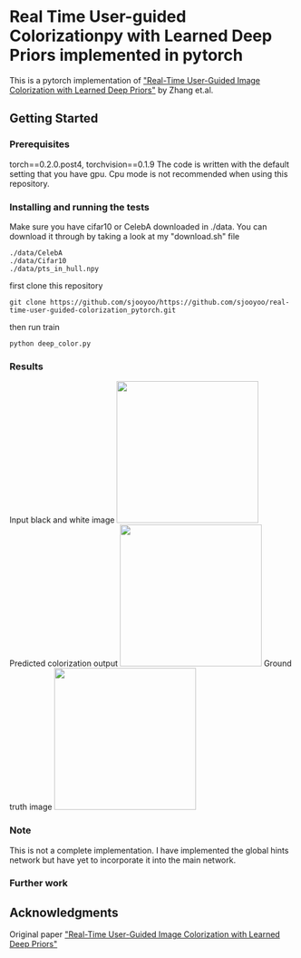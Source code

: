 # Real Time User-guided Colorizationpy with Learned Deep Priors implemented in pytorch

This is a pytorch implementation of ["Real-Time User-Guided Image Colorization with Learned Deep Priors"](https://arxiv.org/abs/1705.02999) by Zhang et.al.

## Getting Started

### Prerequisites

torch==0.2.0.post4, torchvision==0.1.9
The code is written with the default setting that you have gpu. Cpu mode is not recommended when using this repository.

### Installing and running the tests

Make sure you have cifar10 or CelebA downloaded in ./data.
You can download it through by taking a look at my "download.sh" file
```
./data/CelebA
./data/Cifar10
./data/pts_in_hull.npy
```

first clone this repository

```
git clone https://github.com/sjooyoo/https://github.com/sjooyoo/real-time-user-guided-colorization_pytorch.git
```
then run train

```
python deep_color.py
```

### Results

Input black and white image
<img src="https://user-images.githubusercontent.com/32257532/34475069-350aaf80-efcb-11e7-8a79-d77a593273be.png" width="250">
Predicted colorization output
<img src="https://user-images.githubusercontent.com/32257532/34475079-686cd448-efcb-11e7-95a5-7deb44c06148.png" width="250">
Ground truth image
<img src="https://user-images.githubusercontent.com/32257532/34475088-914b697e-efcb-11e7-8580-2e624af9842e.png" width="250">


### Note
This is not a complete implementation. I have implemented the global hints network but have yet to incorporate it into the main network.


### Further work


## Acknowledgments
Original paper ["Real-Time User-Guided Image Colorization with Learned Deep Priors"](https://arxiv.org/abs/1705.02999)
